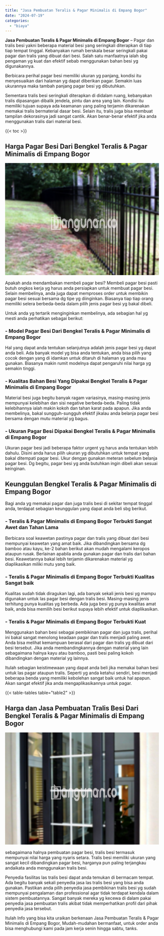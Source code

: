 ```yaml
---
title: "Jasa Pembuatan Teralis & Pagar Minimalis di Empang Bogor"
date: "2024-07-19"
categories: 
  - "biaya"
---
```


**Jasa Pembuatan Teralis & Pagar Minimalis di Empang Bogor** – Pagar dan tralis besi yakni beberapa material besi yang seringkali diterapkan di tiap tiap tempat tinggal. Kebanyakan rumah berskala besar seringkali pakai pagar dan tralis yang dibuat dari besi. Salah satu manfaatnya ialah sbg pengaman yg kuat dan efektif sebab menggunakan bahan besi yg digunakannya.

Berbicara perihal pagar besi memiliki ukuran yg panjang, kondisi itu menyesuaikan dari halaman yg dapat diberikan pagar. Semakin luas ukurannya maka tambah panjang pagar besi yg dibutuhkan.

Sementara tralis besi seringkali diterapkan di didalam ruang, kebanyakan tralis dipasangan dibalik jendela, pintu dan area yang lain. Kondisi itu memiliki tujuan supaya ada keamanan yang paling terjamin dikarenakan memakai tralis bermaterial dasar besi. Selain itu, tralis juga bisa membuat tampilan dekorasinya jadi sangat cantik. Akan benar-benar efektif jika anda menggunakan tralis dari material besi.

{{< toc >}}

## Harga Pagar Besi Dari Bengkel Teralis & Pagar Minimalis di Empang Bogor

![Jasa Pembuatan Teralis & Pagar Minimalis di Empang Bogor](/images/pagar-minimalis-murah-57.png)

Apakah anda mendambakan membeli pagar besi? Membeli pagar besi pasti butuh ongkos kerja yg harus anda persiapkan untuk membuat pagar besi. Selain membelinya, anda juga dapat memproses order untuk membikin pagar besi sesuai bersama dg tipe yg diinginkan. Biasanya tiap tiap orang memiliki selera berbeda-beda dalam pilih jenis pagar besi yg bakal dibeli.

Untuk anda yg tertarik menginginkan membelinya, ada sebagian hal yg mesti anda perhatikan sebagai berikut:
### \- Model Pagar Besi Dari Bengkel Teralis & Pagar Minimalis di Empang Bogor

Hal yang dapat anda tentukan selanjutnya adalah jenis pagar besi yg dapat anda beli. Ada banyak model yg bisa anda tentukan, anda bisa pilih yang cocok dengan yang di idamkan untuk ditaruh di halaman yg anda mau gunakan. Biasanya makin rumit modelnya dapat pengaruhi nilai harga yg semakin tinggi.

### \- Kualitas Bahan Besi Yang Dipakai Bengkel Teralis & Pagar Minimalis di Empang Bogor

Material besi juga begitu banyak ragam variasinya, masing-masing jenis mempunyai kelebihan dan sisi negative berbeda-beda. Paling tidak kelebihannya ialah makin kokoh dan tahan karat pada apapun. Jika anda membelinya, bakal sungguh-sungguh efektif jikalau anda belanja pagar besi bersama dengan mutu material yg bagus.

### \- Ukuran Pagar Besi Dipakai Bengkel Teralis & Pagar Minimalis di Empang Bogor

Ukuran pagar besi jadi beberapa faktor urgent yg harus anda tentukan lebih dahulu. Disini anda harus pilih ukuran yg dibutuhkan untuk tempat yang bakal ditempati pagar besi. Ukur dengan gunakan meteran sebelum belanja pagar besi. Dg begitu, pagar besi yg anda butuhkan ingin dibeli akan sesuai keinginan.

## Keunggulan Bengkel Teralis & Pagar Minimalis di Empang Bogor

Bagi anda yg memakai pagar dan juga tralis besi di sekitar tempat tinggal anda, terdapat sebagian keunggulan yang dapat anda beli sbg berikut.

### \- Teralis & Pagar Minimalis di Empang Bogor Terbukti Sangat Awet dan Tahan Lama

Berbicara soal keawetan pastinya pagar dan tralis yang dibuat dari besi mempunyai keawetan yang amat baik. Jika dibandingkan bersama dg bamboo atau kayu, ke-2 bahan berikut akan mudah mengalami keropos ataupun rusak. Berlainan apabila anda gunakan pagar dan tralis dari bahan besi. Keawetannya bakal lebih terjamin dikarenakan material yg diaplikasikan miliki mutu yang baik.

### \- Teralis & Pagar Minimalis di Empang Bogor Terbukti Kualitas Sangat baik

Kualitas sudah tidak diragukan lagi, ada banyak sekali jenis besi yg mampu digunakan untuk las pagar besi dengan tralis besi. Masing-masing jenis terhitung punya kualitas yg berbeda. Ada juga besi yg punya kwalitas amat baik, anda bisa memilih besi berikut supaya lebih efektif untuk diaplikasikan.

### \- Teralis & Pagar Minimalis di Empang Bogor Terbukti Kuat

Menggunakan bahan besi sebagai pembikinan pagar dan juga tralis, perihal ini bakal sangat menolong keadaan pagar dan tralis menjadi paling awet. Anda bisa melihat kemampuan berasal dari pagar dan tralis yg dibuat dari besi tersebut. Jika anda membandingkannya dengan material yang lain sebagaimana halnya kayu atau bamboo, pasti besi paling kokoh dibandingkan dengan material yg lainnya.

Itulah sebagian keistimewaan yang dapat anda beli jika memakai bahan besi untuk las pagar ataupun tralis. Seperti yg anda ketahui sendiri, besi menjadi beberapa benda yang memiliki kebolehan sangat baik untuk hal apapun. Akan sangat efektif jika anda mengaplikasikannya untuk pagar.

{{< table-tables table="table2" >}}

## Harga dan Jasa Pembuatan Tralis Besi Dari Bengkel Teralis & Pagar Minimalis di Empang Bogor

![Jasa Pembuatan Teralis & Pagar Minimalis di Empang Bogor](/images/teralis-minimalis-murah-39.png)

sebagaimana halnya pembuatan pagar besi, tralis besi termasuk mempunyai nilai harga yang nyaris setara. Tralis besi memiliki ukuran yang sangat kecil dibandingkan pagar besi, harganya pun paling terjangkau andaikata anda menggunakan tralis besi.

Penyedia fasilitas las tralis besi dapat anda temukan di bermacam tempat. Ada begitu banyak sekali penyedia jasa las tralis besi yang bisa anda gunakan. Pastikan anda pilih penyedia jasa pembikinan tralis besi yg sudah mempunyai pengalaman dan professional agar tidak terdapat kendala dalam sistem pembuatannya. Sangat banyak mereka yg kecewa di dalam pakai penyedia jasa pembuatan tralis akibat tidak memperhatikan profil dari pihak penyedia jasa tersebut.

Itulah Info yang bisa kita uraikan berkenaan Jasa Pembuatan Teralis & Pagar Minimalis di Empang Bogor, Mudah-mudahan bermanfaat, untuk order anda bisa menghubungi kami pada jam kerja senin hingga sabtu, tanks.
